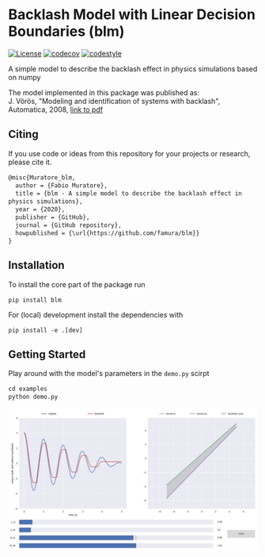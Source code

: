 # Backlash Model with Linear Decision Boundaries (blm)

[![License](https://img.shields.io/badge/license-MIT-brightgreen)](https://opensource.org/licenses/MIT)
[![codecov](https://codecov.io/gh/famura/blm/branch/master/graph/badge.svg?token=ESUTNFwtYY)](https://codecov.io/gh/famura/blm)
[![codestyle](https://img.shields.io/badge/code%20style-black-000000.svg)](https://github.com/psf/black)

A simple model to describe the backlash effect in physics simulations based on numpy

The model implemented in this package was published as:  
J. Vörös, "Modeling and identification of systems with backlash", Automatica, 2008, [link to pdf](https://www.researchgate.net/profile/Jozef-Voeroes/publication/233692268_Identification_of_cascade_systems_with_backlash/links/56b3535f08ae3d06a266451d/Identification-of-cascade-systems-with-backlash.pdf)

## Citing

If you use code or ideas from this repository for your projects or research, please cite it.
```
@misc{Muratore_blm,
  author = {Fabio Muratore},
  title = {blm - A simple model to describe the backlash effect in physics simulations},
  year = {2020},
  publisher = {GitHub},
  journal = {GitHub repository},
  howpublished = {\url{https://github.com/famura/blm}}
}
```

## Installation

To install the core part of the package run
```
pip install blm
```

For (local) development install the dependencies with
```
pip install -e .[dev]
```

## Getting Started

Play around with the model's parameters in the `demo.py` scirpt
```
cd examples
python demo.py
```

![demo](assets/demo.png?raw=true "output of demo.py")
